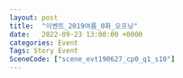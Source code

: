 ```yaml
---
layout: post
title:  "이벤트_2019여름_0화_오프닝"
date:   2022-09-23 13:00:00 +0000
categories: Event
Tags: Story Event
SceneCode: ["scene_evt190627_cp0_q1_s10"]
---
```


